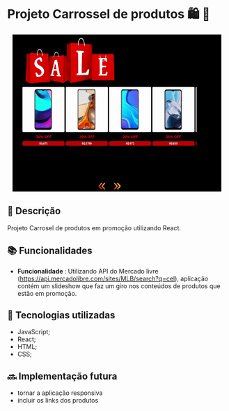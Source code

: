 #  Projeto Carrossel  de produtos   🛍️ 🎁

<div align="center">
  
![Carousel](carousel.gif)
  
</div> 

## :memo: Descrição
<p>Projeto Carrosel de produtos em promoção utilizando React.</p>
 
## :books: Funcionalidades
* <b>Funcionalidade </b>:  Utilizando API do Mercado livre (https://api.mercadolibre.com/sites/MLB/search?q=cel),  aplicação contém um slideshow que faz um giro nos conteúdos de produtos que estão em promoção.

## :wrench: Tecnologias utilizadas
* JavaScript;
* React;
* HTML;
* CSS;


## :soon: Implementação futura
* tornar a aplicação responsiva
* incluir os links dos produtos
